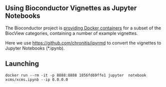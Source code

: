 ## Using Bioconductor Vignettes as Jupyter Notebooks

The Bioconductor project is [providing Docker containers](https://github.com/Bioconductor/bioc_docker) 
for a subset of the BiocView categories, containing a number of example
vignettes.

Here we use https://github.com/chronitis/ipyrmd to convert 
the vignettes to Jupyter Notebooks (*.ipynb).

## Launching 

```
docker run --rm -it -p 8888:8888 1856fd69ffe1 jupyter  notebook xcms/xcms.ipynb --ip 0.0.0.0
```
